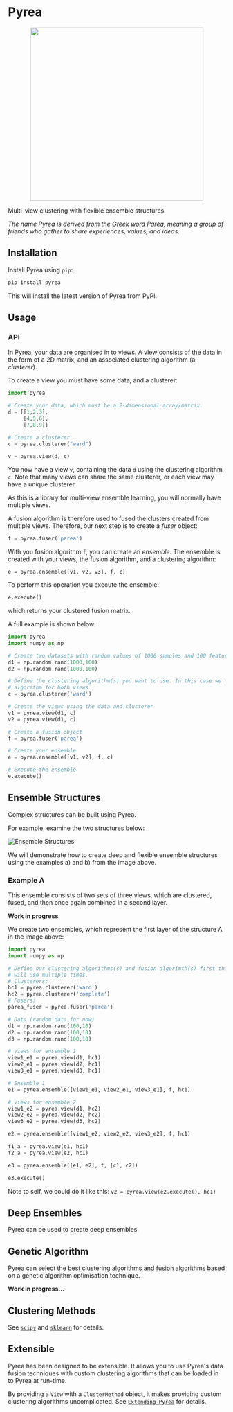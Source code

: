 # Pyrea

<center>
<img src="https://raw.githubusercontent.com/mdbloice/AugmentorFiles/master/Pyrea/Pyrea-logos_transparent.png" width="400" align="center">
</center>

Multi-view clustering with flexible ensemble structures.

_The name Pyrea is derived from the Greek word Parea, meaning a group of friends who gather to share experiences, values, and ideas._

## Installation

Install Pyrea using `pip`:

```bash
pip install pyrea
```

This will install the latest version of Pyrea from PyPI.

## Usage

### API

In Pyrea, your data are organised in to views. A view consists of the data in the
form of a 2D matrix, and an associated clustering algorithm (a _clusterer_).

To create a view you must have some data, and a clusterer:

```python
import pyrea

# Create your data, which must be a 2-dimensional array/matrix.
d = [[1,2,3],
     [4,5,6],
     [7,8,9]]

# Create a clusterer
c = pyrea.clusterer("ward")

v = pyrea.view(d, c)
```

You now have a view `v`, containing the data `d` using the clustering algorithm
`c`. Note that many views can share the same clusterer, or each view may have a
unique clusterer.

As this is a library for multi-view ensemble learning, you will normally have
multiple views.

A fusion algorithm is therefore used to fused the clusters created from multiple
views. Therefore, our next step is to create a *fuser* object:

```python
f = pyrea.fuser('parea')
```

With you fusion algorithm `f`, you can create an *ensemble*. The ensemble is
created with your views, the fusion algorithm, and a clustering algorithm:

```pythom
e = pyrea.ensemble([v1, v2, v3], f, c)
```

To perform this operation you execute the ensemble:

```python
e.execute()
```

which returns your clustered fusion matrix.

A full example is shown below:

```python
import pyrea
import numpy as np

# Create two datasets with random values of 1000 samples and 100 features per sample.
d1 = np.random.rand(1000,100)
d2 = np.random.rand(1000,100)

# Define the clustering algorithm(s) you want to use. In this case we used the same
# algorithm for both views
c = pyrea.clusterer('ward')

# Create the views using the data and clusterer
v1 = pyrea.view(d1, c)
v2 = pyrea.view(d1, c)

# Create a fusion object
f = pyrea.fuser('parea')

# Create your ensemble
e = pyrea.ensemble([v1, v2], f, c)

# Execute the ensemble
e.execute()
```

## Ensemble Structures
Complex structures can be built using Pyrea.

For example, examine the two structures below:

![Ensemble Structures](https://raw.githubusercontent.com/mdbloice/AugmentorFiles/master/Pyrea/parea.png)

We will demonstrate how to create deep and flexible ensemble structures using the examples  a) and b) from the image above.

### Example A
This ensemble consists of two sets of three views, which are clustered, fused, and then once again combined in a second layer.

**Work in progress**

We create two ensembles, which represent the first layer of the structure A in the image above:

```python
import pyrea
import numpy as np

# Define our clustering algorithms(s) and fusion algorimth(s) first that we
# will use multiple times.
# Clusterers:
hc1 = pyrea.clusterer('ward')
hc2 = pyrea.clusterer('complete')
# Fusers:
parea_fuser = pyrea.fuser('parea')

# Data (random data for now)
d1 = np.random.rand(100,10)
d2 = np.random.rand(100,10)
d3 = np.random.rand(100,10)

# Views for ensemble 1
view1_e1 = pyrea.view(d1, hc1)
view2_e1 = pyrea.view(d2, hc1)
view3_e1 = pyrea.view(d3, hc1)

# Ensemble 1
e1 = pyrea.ensemble([view1_e1, view2_e1, view3_e1], f, hc1)

# Views for ensemble 2
view1_e2 = pyrea.view(d1, hc2)
view2_e2 = pyrea.view(d2, hc2)
view3_e2 = pyrea.view(d3, hc2)

e2 = pyrea.ensemble([view1_e2, view2_e2, view3_e2], f, hc1)

f1_a = pyrea.view(e1, hc1)
f2_a = pyrea.view(e2, hc1)

e3 = pyrea.ensemble([e1, e2], f, [c1, c2])

e3.execute()
```

Note to self, we could do it like this: `v2 = pyrea.view(e2.execute(), hc1)`

## Deep Ensembles
Pyrea can be used to create deep ensembles.

## Genetic Algorithm
Pyrea can select the best clustering algorithms and fusion algorithms based on a genetic algorithm optimisation technique.

**Work in progress...**

## Clustering Methods

See [`scipy`](https://docs.scipy.org/doc/scipy/reference/cluster.html) and [`sklearn`](https://scikit-learn.org/stable/modules/clustering.html) for details.

## Extensible

Pyrea has been designed to be extensible. It allows you to use Pyrea's data fusion techniques with custom clustering algorithms that can be loaded in to Pyrea at run-time.

By providing a `View` with a `ClusterMethod` object, it makes providing custom clustering algorithms uncomplicated. See [`Extending Pyrea`](https://pyrea.readthedocs.org/pyrea/extending.html#custom-clustering-algorithms) for details.
